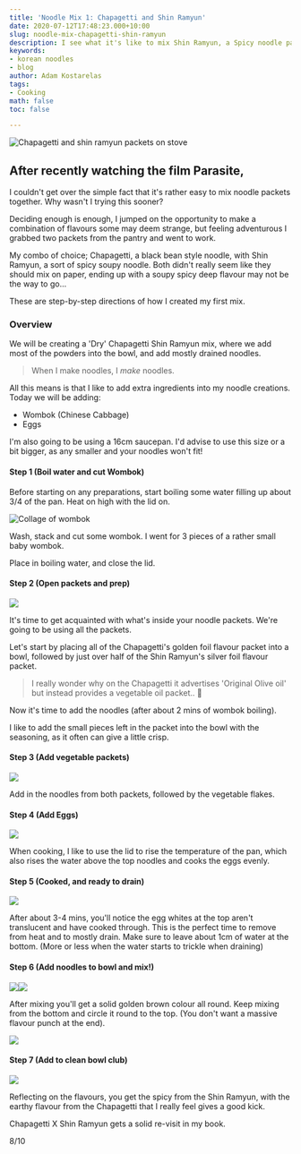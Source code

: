 ```yaml
---
title: 'Noodle Mix 1: Chapagetti and Shin Ramyun'
date: 2020-07-12T17:48:23.000+10:00
slug: noodle-mix-chapagetti-shin-ramyun
description: I see what it's like to mix Shin Ramyun, a Spicy noodle packet with Chapagetti
keywords:
- korean noodles
- blog
author: Adam Kostarelas
tags:
- Cooking
math: false
toc: false

---
```

![Chapagetti and shin ramyun packets on stove](/uploads/_dsf2117.JPG "Noodle Packets overview")

## After recently watching the film Parasite,

I couldn't get over the simple fact that it's rather easy to mix noodle packets together. Why wasn't I trying this sooner?

Deciding enough is enough, I jumped on the opportunity to make a combination of flavours some may deem strange, but feeling adventurous I grabbed two packets from the pantry and went to work.

My combo of choice; Chapagetti, a black bean style noodle, with Shin Ramyun, a sort of spicy soupy noodle. Both didn't really seem like they should mix on paper, ending up with a soupy spicy deep flavour may not be the way to go...

These are step-by-step directions of how I created my first mix.

### Overview

We will be creating a 'Dry' Chapagetti Shin Ramyun mix, where we add most of the powders into the bowl, and add mostly drained noodles.

> When I make noodles, I _make_ noodles.

All this means is that I like to add extra ingredients into my noodle creations. Today we will be adding:

* Wombok (Chinese Cabbage)
* Eggs

I'm also going to be using a 16cm saucepan. I'd advise to use this size or a bit bigger, as any smaller and your noodles won't fit!

#### Step 1 (Boil water and cut Wombok)

Before starting on any preparations, start boiling some water filling up about 3/4 of the pan. Heat on high with the lid on.

![Collage of wombok](/uploads/wombok-collage.jpg "Wombok preparation step collage")

Wash, stack and cut some wombok. I went for 3 pieces of a rather small baby wombok.

Place in boiling water, and close the lid. 

#### Step 2 (Open packets and prep)

![](/uploads/_dsf2134.JPG)

It's time to get acquainted with what's inside your noodle packets. We're going to be using all the packets.

Let's start by placing all of the Chapagetti's golden foil flavour packet into a bowl, followed by just over half of the Shin Ramyun's silver foil flavour packet.

> I really wonder why on the Chapagetti it advertises 'Original Olive oil' but instead provides a vegetable oil packet.. 🤔

Now it's time to add the noodles (after about 2 mins of wombok boiling).

I like to add the small pieces left in the packet into the bowl with the seasoning, as it often can give a little crisp.

#### Step 3 (Add vegetable packets)

![](/uploads/_dsf2136.JPG)

Add in the noodles from both packets, followed by the vegetable flakes.

#### Step 4 (Add Eggs)

![](/uploads/_dsf2138.JPG)

When cooking, I like to use the lid to rise the temperature of the pan, which also rises the water above the top noodles and cooks the eggs evenly.

#### Step 5 (Cooked, and ready to drain)

![](/uploads/_dsf2141.JPG)

After about 3-4 mins, you'll notice the egg whites at the top aren't translucent and have cooked through. This is the perfect time to remove from heat and to mostly drain. Make sure to leave about 1cm of water at the bottom. (More or less when the water starts to trickle when draining)

#### Step 6 (Add noodles to bowl and mix!)

![](/uploads/_dsf2142.JPG)![](/uploads/_dsf2149.JPG)

After mixing you'll get a solid golden brown colour all round. Keep mixing from the bottom and circle it round to the top. (You don't want a massive flavour punch at the end).

![](/uploads/_dsf2157.JPG)

#### Step 7 (Add to clean bowl club)

![](/uploads/_dsf2159.JPG)

Reflecting on the flavours, you get the spicy from the Shin Ramyun, with the earthy flavour from the Chapagetti that I really feel gives a good kick.

Chapagetti X Shin Ramyun gets a solid re-visit in my book.

8/10